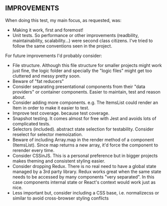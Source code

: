 ## IMPROVEMENTS

When doing this test, my main focus, as requested, was:
* Making it work, first and foremost!
* Unit tests.
So performance or other improvements (readbility, maintainability, scalability...) were second class citizens. I've tried to follow the same conventions seen in the project.

For future improvements I'd probably consider:
* File structure. Although this file structure for smaller projects might work just fine, the logic folder and specially the "logic files" might get too cluttered and messy pretty soon.
* Beware of "fat reducers"
* Consider separating presentational components from their "data providers" or container components. Easier to maintain, test and reason about.
* Consider adding more components. e.g. The ItemsList could render an Item in order to make it easier to test.
* Improve test coverage. because test coverage.
* Snapshot testing. It comes almost for free with Jest and avoids lots of complicated tests.
* Selectors (included). abstract state selection for testability. Consider reselect for selector memoization.
* Beware of including Array.map in the render method of a component (ItemsList). Since map returns a new array, it'd force the component to rerender every time.
* Consider CSSinJS. This is a personal preference but in bigger projects makes theming and consistent styling easier.
* Consider dropping Redux. There is no real need to have a global state managed by a 3rd party library. Redux works great when the same state needs to be accessed by many components "very separated". In this case components internal state or React's context would work just as nice.
* Less important but, consider including a CSS base, i.e. normalizecss or similar to avoid cross-browser styling conflicts